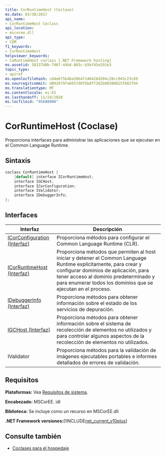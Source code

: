 ```yaml
---
title: CorRuntimeHost (Coclase)
ms.date: 03/30/2017
api_name:
- CorRuntimeHost Coclass
api_location:
- mscoree.dll
api_type:
- COM
f1_keywords:
- CorRuntimeHost
helpviewer_keywords:
- CoRuntimeHost coclass [.NET Framework hosting]
ms.assetid: 5833740b-7d67-44b4-865c-b5bf45e291e3
topic_type:
- apiref
ms.openlocfilehash: cd4e675b4ba50b47146428d204c28cc943c23c69
ms.sourcegitcommit: d8020797a6657d0fbbdff362b80300815f682f94
ms.translationtype: MT
ms.contentlocale: es-ES
ms.lasthandoff: 11/24/2020
ms.locfileid: "95688008"
---
```

# <a name="corruntimehost-coclass"></a>CorRuntimeHost (Coclase)

Proporciona interfaces para administrar las aplicaciones que se ejecutan en el Common Language Runtime.  
  
## <a name="syntax"></a>Sintaxis  
  
```cpp  
coclass CorRuntimeHost {  
    [default] interface ICorRuntimeHost;  
    interface IGCHost;  
    interface ICorConfiguration;  
    interface IValidator;  
    interface IDebuggerInfo;  
};  
```  
  
## <a name="interfaces"></a>Interfaces  
  
|Interfaz|Descripción|  
|---------------|-----------------|  
|[ICorConfiguration (Interfaz)](icorconfiguration-interface.md)|Proporciona métodos para configurar el Common Language Runtime (CLR).|  
|[ICorRuntimeHost (Interfaz)](icorruntimehost-interface.md)|Proporciona métodos que permiten al host iniciar y detener el Common Language Runtime explícitamente, para crear y configurar dominios de aplicación, para tener acceso al dominio predeterminado y para enumerar todos los dominios que se ejecutan en el proceso.|  
|[IDebuggerInfo (Interfaz)](idebuggerinfo-interface.md)|Proporciona métodos para obtener información sobre el estado de los servicios de depuración.|  
|[IGCHost (Interfaz)](igchost-interface.md)|Proporciona métodos para obtener información sobre el sistema de recolección de elementos no utilizados y para controlar algunos aspectos de la recolección de elementos no utilizados.|  
|IValidator|Proporciona métodos para la validación de imágenes ejecutables portables e informes detallados de errores de validación.|  
  
## <a name="requirements"></a>Requisitos  

 **Plataformas:** Vea [Requisitos de sistema](../../get-started/system-requirements.md).  
  
 **Encabezado:** MSCorEE. idl  
  
 **Biblioteca:** Se incluye como un recurso en MSCorEE.dll  
  
 **.NET Framework versiones:**[!INCLUDE[net_current_v10plus](../../../../includes/net-current-v10plus-md.md)]  
  
## <a name="see-also"></a>Consulte también

- [Coclases para el hospedaje](hosting-coclasses.md)
